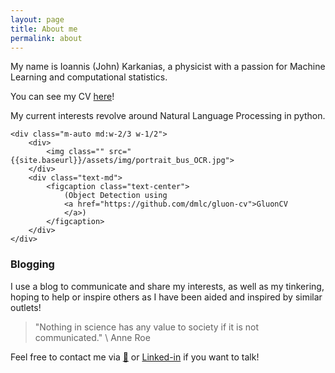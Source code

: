 ```yaml
---
layout: page
title: About me
permalink: about
---
```


<div class="md:grid md:grid-cols-2 md:gap-3">
    <div class="m-auto">
        <p>My name is Ioannis (John) Karkanias, a physicist with a passion for Machine Learning and computational
            statistics.
            <div class="m-auto rounded-2xl bg-slate-700 text-center w-fit">
                <!-- <p class="pt-2 text-center font-bold text-lg text-slate-600 font-mono">Note</p> -->
                <p class="p-2 text-sm text-white font-mono">
                    You can see my CV <a class="text-blue-600 dark:text-slate-100 hover:underline"
                        href="{{site.baseurl}}/assets/pdf/CV_IoannisKarkanias.pdf">here</a>!</p>
            </div>
            My current interests
            revolve around Natural Language Processing in python.</p>
    </div>

    <div class="m-auto md:w-2/3 w-1/2">
        <div>
            <img class="" src="{{site.baseurl}}/assets/img/portrait_bus_OCR.jpg">
        </div>
        <div class="text-md">
            <figcaption class="text-center">
                (Object Detection using
                <a href="https://github.com/dmlc/gluon-cv">GluonCV
                </a>)
            </figcaption>
        </div>
    </div>

</div>

<!-- TODO: Education and work summary -->

### Blogging

I use a blog to communicate and share my interests, as well as my tinkering, hoping to help or inspire others as I have
been aided and inspired by similar outlets!

> "Nothing in science has any value to society if it is not communicated." \\
> Anne Roe

Feel free to contact me via [📧](ioannis.karkanias@gmail.com) or
[Linked-in](https://www.linkedin.com/in/ioannis-karkanias-71996a1aa/) if you want to talk!
